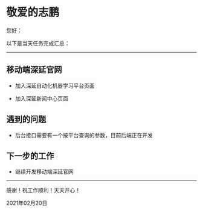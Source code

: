 # 敬爱的志鹏

您好：

以下是当天任务完成汇总：

---

## 移动端深延官网

- 加入深延自动化机器学习平台页面

- 加入深延新闻中心页面

## 遇到的问题

- 后台接口需要有一个按平台查询的参数，目前后端正在开发

## 下一步的工作

- 继续开发移动端深延官网

---
感谢！祝工作顺利！天天开心！

2021年02月20日
